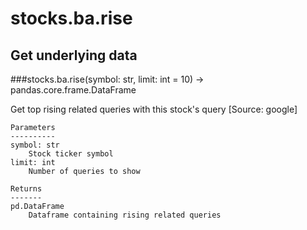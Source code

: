 # stocks.ba.rise

## Get underlying data 
###stocks.ba.rise(symbol: str, limit: int = 10) -> pandas.core.frame.DataFrame

Get top rising related queries with this stock's query [Source: google]

    Parameters
    ----------
    symbol: str
        Stock ticker symbol
    limit: int
        Number of queries to show

    Returns
    -------
    pd.DataFrame
        Dataframe containing rising related queries
